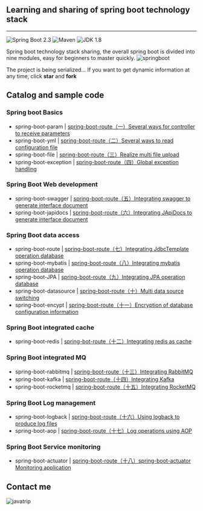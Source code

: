 ## Learning and sharing of spring boot technology stack
---
![Spring Boot 2.3](https://img.shields.io/badge/Spring%20Boot-2.0-brightgreen.svg)
![Maven](https://img.shields.io/badge/Maven-3.5.0-yellowgreen.svg)
![JDK 1.8](https://img.shields.io/badge/JDK-1.8-brightgreen.svg)

 Spring boot technology stack sharing, the overall spring boot is divided into nine modules, easy for beginners to master quickly. 
![springboot](https://mmbiz.qpic.cn/mmbiz_png/lgiaG5BicLkVfF1BjN5R1wZR3oCnkESSrF9zcLEYcrm6sv2dHshctmIQNHVbrEn2y9aVGDWSia73pDWkFEiafw27NQ/640?wx_fmt=png&tp=webp&wxfrom=5&wx_lazy=1&wx_co=1)

The project is being serialized... If you want to get dynamic information at any time, click **star** and **fork**

##  Catalog and sample code 
### Spring boot Basics

- spring-boot-param | [spring-boot-route（一）Several ways for controller to receive parameters](https://mp.weixin.qq.com/s/TvvHxOa7_pzeqwGKUalIcA)
- spring-boot-yml | [spring-boot-route（二）Several ways to read configuration file](https://mp.weixin.qq.com/s/1SdHviUwagWQmTW__d4w1g)
- spring-boot-file | [spring-boot-route（三）Realize multi file upload](https://mp.weixin.qq.com/s/6ZbV9STT8Es76c7iC7ZFEQ)
- spring-boot-exception | [spring-boot-route（四）Global exception handling](https://mp.weixin.qq.com/s/uyNerDDvYafHXh_OImbOww)

### Spring Boot Web development

- spring-boot-swagger | [spring-boot-route（五）Integrating swagger to generate interface document](https://mp.weixin.qq.com/s/L9C5doTc_iKul7--RL3CDg)
- spring-boot-japidocs | [spring-boot-route（六）Integrating JApiDocs to generate interface document](https://mp.weixin.qq.com/s/wIj5wrEPQUf0n19E5th63w)

### Spring Boot data access
- spring-boot-route | [spring-boot-route（七）Integrating JdbcTemplate operation database](https://mp.weixin.qq.com/s/_VP272DEDU9WMHMBCldkhQ) 
- spring-boot-mybatis | [spring-boot-route（八）Integrating mybatis operation database](https://mp.weixin.qq.com/s/O6WedNg4wbjEec0Ankco1g)
- spring-boot-JPA | [spring-boot-route（九）Integrating JPA operation database](https://mp.weixin.qq.com/s/YR2Z1ccQQVxEjAWK1adHFg)
- spring-boot-datasource | [spring-boot-route（十）Multi data source switching](https://mp.weixin.qq.com/s/glxY1zvr7PcIdRz1ShsKYQ)
- spring-boot-encypt | [spring-boot-route（十一）Encryption of database configuration information](https://mp.weixin.qq.com/s/l7A6YwvIoXEVT3pyNdjP_g)

### Spring Boot integrated cache

- spring-boot-redis | [spring-bot-route（十二）Integrating redis as cache](https://mp.weixin.qq.com/s/sj9Oq3i4zEyoEhwyBmUERA)

### Spring Boot integrated MQ
- spring-boot-rabbitmq | [spring-boot-route（十三）Integrating RabbitMQ](https://mp.weixin.qq.com/s/X2QtStCpcOFKYGQnuakFvg)
- spring-boot-kafka | [spring-boot-route（十四）Integrating Kafka](https://mp.weixin.qq.com/s/dRI3oiMd_RAJ95lyGro9Fw)
- spring-boot-rocketmq | [spring-boot-route（十五）Integrating RocketMQ](https://mp.weixin.qq.com/s/4vFsvQn1I0YT92_gJ3-KwQ)

### Spring Boot Log management
- spring-boot-logback | [spring-boot-route（十六）Using logback to produce log files](https://mp.weixin.qq.com/s/2AJSkcoUpXLXnkCV8AFfRw)
- spring-boot-aop | [spring-boot-route（十七）Log operations using AOP](https://mp.weixin.qq.com/s/7A18VU9_5qL66A8o4w-VWw)

### Spring Boot Service monitoring
- spring-boot-actuator | [spring-boot-route（十八）spring-boot-actuator Monitoring application](https://mp.weixin.qq.com/s/PxomNCmyUgQK7SzHDDarOg)

##  Contact me 
![javatrip](https://mmbiz.qpic.cn/mmbiz_jpg/lgiaG5BicLkVcL78JBvS9m020Nt20MtiaRjgm6nhDIK8BBtObRhlDSX1byTgNTe79hmHiaLFppsBkzhnAq7oj3nyPA/640?wx_fmt=jpeg&tp=webp&wxfrom=5&wx_lazy=1&wx_co=1)
